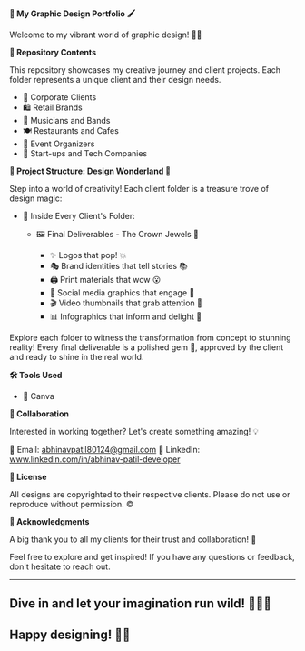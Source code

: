**🎨 My Graphic Design Portfolio 🖌️**

Welcome to my vibrant world of graphic design! 🌈✨

**📁 Repository Contents**

This repository showcases my creative journey and client projects. Each folder represents a unique client and their design needs.

- 🏢 Corporate Clients
- 🛍️ Retail Brands
- 🎵 Musicians and Bands
- 🍽️ Restaurants and Cafes
- 🎉 Event Organizers
- 🚀 Start-ups and Tech Companies

**🌟 Project Structure: Design Wonderland 🌟**

Step into a world of creativity! Each client folder is a treasure trove of design magic:

- 🎁 Inside Every Client's Folder:
   
  - 🖼️ Final Deliverables - The Crown Jewels 👑
   
     - ✨ Logos that pop! 💥
     - 🎭 Brand identities that tell stories 📚
     - 🖨️ Print materials that wow 😮
     - 🎨 Social media graphics that engage 💬
     - 🎬 Video thumbnails that grab attention 👀
     - 📊 Infographics that inform and delight 🧠

Explore each folder to witness the transformation from concept to stunning reality! Every final deliverable is a polished gem 💎, approved by the client and ready to shine in the real world. 

**🛠️ Tools Used**

- 🎨 Canva

**🤝 Collaboration**

Interested in working together? Let's create something amazing! 💡

📧 Email: abhinavpatil80124@gmail.com
🔗 LinkedIn: www.linkedin.com/in/abhinav-patil-developer

**📜 License**

All designs are copyrighted to their respective clients. Please do not use or reproduce without permission. ©️

**🙏 Acknowledgments**

A big thank you to all my clients for their trust and collaboration! 🎉

Feel free to explore and get inspired! If you have any questions or feedback, don't hesitate to reach out. 

---

## Dive in and let your imagination run wild! 🌈🎨✨
## Happy designing! 🎨✨
